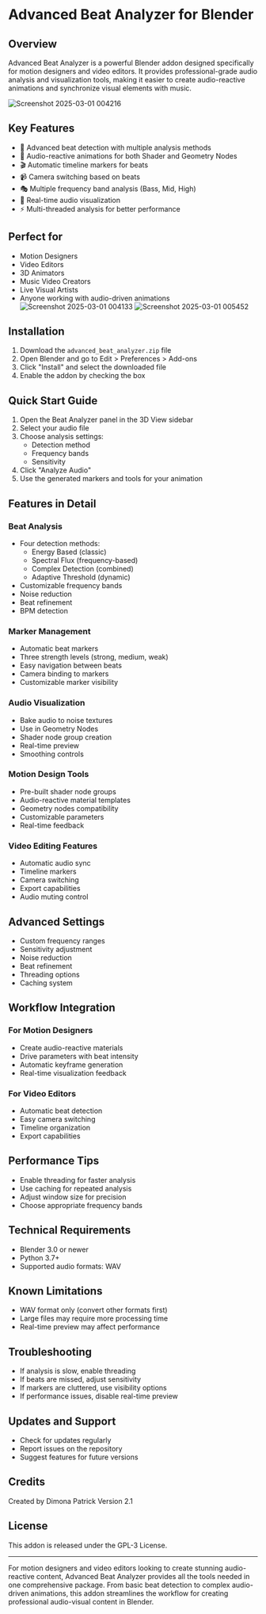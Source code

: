 # Advanced Beat Analyzer for Blender

## Overview
Advanced Beat Analyzer is a powerful Blender addon designed specifically for motion designers and video editors. It provides professional-grade audio analysis and visualization tools, making it easier to create audio-reactive animations and synchronize visual elements with music.

![Screenshot 2025-03-01 004216](https://github.com/user-attachments/assets/0859985c-54d2-424b-a64f-42ef43c01a0b)

## Key Features
- 🎵 Advanced beat detection with multiple analysis methods
- 🎨 Audio-reactive animations for both Shader and Geometry Nodes
- 🎬 Automatic timeline markers for beats
- 📹 Camera switching based on beats
- 🎭 Multiple frequency band analysis (Bass, Mid, High)
- 🔄 Real-time audio visualization
- ⚡ Multi-threaded analysis for better performance

## Perfect for
- Motion Designers
- Video Editors
- 3D Animators
- Music Video Creators
- Live Visual Artists
- Anyone working with audio-driven animations
![Screenshot 2025-03-01 004133](https://github.com/user-attachments/assets/2d7117a8-becc-444f-8de6-68b5a58f2a76)
![Screenshot 2025-03-01 005452](https://github.com/user-attachments/assets/723758ed-f2c9-4dec-807e-94ab0dc53b2b)

## Installation
1. Download the `advanced_beat_analyzer.zip` file
2. Open Blender and go to Edit > Preferences > Add-ons
3. Click "Install" and select the downloaded file
4. Enable the addon by checking the box

## Quick Start Guide
1. Open the Beat Analyzer panel in the 3D View sidebar
2. Select your audio file
3. Choose analysis settings:
   - Detection method
   - Frequency bands
   - Sensitivity
4. Click "Analyze Audio"
5. Use the generated markers and tools for your animation

## Features in Detail

### Beat Analysis
- Four detection methods:
  - Energy Based (classic)
  - Spectral Flux (frequency-based)
  - Complex Detection (combined)
  - Adaptive Threshold (dynamic)
- Customizable frequency bands
- Noise reduction
- Beat refinement
- BPM detection

### Marker Management
- Automatic beat markers
- Three strength levels (strong, medium, weak)
- Easy navigation between beats
- Camera binding to markers
- Customizable marker visibility

### Audio Visualization
- Bake audio to noise textures
- Use in Geometry Nodes
- Shader node group creation
- Real-time preview
- Smoothing controls

### Motion Design Tools
- Pre-built shader node groups
- Audio-reactive material templates
- Geometry nodes compatibility
- Customizable parameters
- Real-time feedback

### Video Editing Features
- Automatic audio sync
- Timeline markers
- Camera switching
- Export capabilities
- Audio muting control

## Advanced Settings
- Custom frequency ranges
- Sensitivity adjustment
- Noise reduction
- Beat refinement
- Threading options
- Caching system

## Workflow Integration
### For Motion Designers
- Create audio-reactive materials
- Drive parameters with beat intensity
- Automatic keyframe generation
- Real-time visualization feedback

### For Video Editors
- Automatic beat detection
- Easy camera switching
- Timeline organization
- Export capabilities

## Performance Tips
- Enable threading for faster analysis
- Use caching for repeated analysis
- Adjust window size for precision
- Choose appropriate frequency bands

## Technical Requirements
- Blender 3.0 or newer
- Python 3.7+
- Supported audio formats: WAV

## Known Limitations
- WAV format only (convert other formats first)
- Large files may require more processing time
- Real-time preview may affect performance

## Troubleshooting
- If analysis is slow, enable threading
- If beats are missed, adjust sensitivity
- If markers are cluttered, use visibility options
- If performance issues, disable real-time preview

## Updates and Support
- Check for updates regularly
- Report issues on the repository
- Suggest features for future versions

## Credits
Created by Dimona Patrick
Version 2.1

## License
This addon is released under the GPL-3 License.

---

For motion designers and video editors looking to create stunning audio-reactive content, Advanced Beat Analyzer provides all the tools needed in one comprehensive package. From basic beat detection to complex audio-driven animations, this addon streamlines the workflow for creating professional audio-visual content in Blender.

